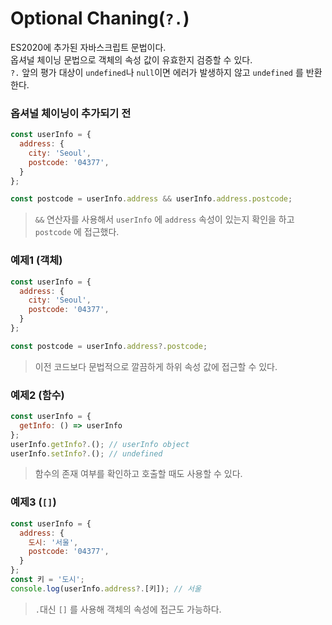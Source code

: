 # Optional Chaning(```?.```)
ES2020에 추가된 자바스크립트 문법이다.  
옵셔널 체이닝 문법으로 객체의 속성 값이 유효한지 검증할 수 있다.  
```?.``` 앞의 평가 대상이 ```undefined```나 ```null```이면 에러가 발생하지 않고 ```undefined``` 를 반환한다.
### 옵셔널 체이닝이 추가되기 전
```js
const userInfo = {
  address: {
    city: 'Seoul',
    postcode: '04377',
  }
};

const postcode = userInfo.address && userInfo.address.postcode;
```
> ```&&``` 연산자를 사용해서 ```userInfo``` 에 ```address``` 속성이 있는지 확인을 하고 ```postcode``` 에 접근했다.  
### 예제1 (객체)
```js
const userInfo = {
  address: {
    city: 'Seoul',
    postcode: '04377',
  }
};

const postcode = userInfo.address?.postcode;
```
> 이전 코드보다 문법적으로 깔끔하게 하위 속성 값에 접근할 수 있다.  
### 예제2 (함수)
```js
const userInfo = {
  getInfo: () => userInfo
};
userInfo.getInfo?.(); // userInfo object
userInfo.setInfo?.(); // undefined
```
> 함수의 존재 여부를 확인하고 호출할 때도 사용할 수 있다.
### 예제3 (```[]```)
```js
const userInfo = {
  address: {
    도시: '서울',
    postcode: '04377',
  }
};
const 키 = '도시';
console.log(userInfo.address?.[키]); // 서울
```
> ```.```대신 ```[]``` 를 사용해 객체의 속성에 접근도 가능하다.

